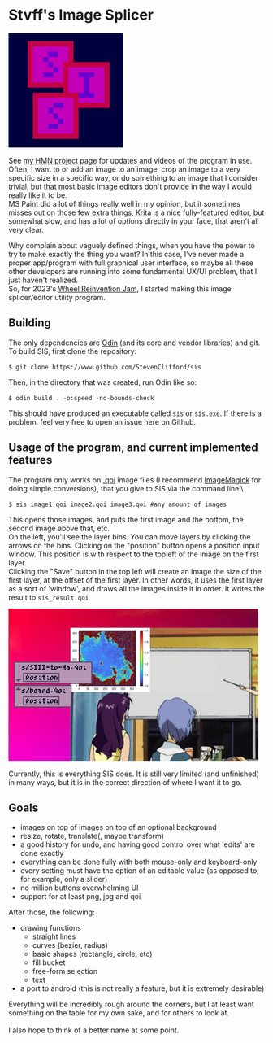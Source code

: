 # Stvff's Image Splicer
![SIS logo, consists of three boxes with the letters in them](/sis_logo.png "SIS logo, consists of three boxes with the letters in them")

See [my HMN project page](https://handmade.network/p/434/stvff-s-image-splicer/) for updates and videos of the program in use.\
Often, I want to or add an image to an image, crop an image to a very specific size in a specific way,
or do something to an image that I consider trivial, but that most basic image editors don't provide in the way I would really like it to be.\
MS Paint did a lot of things really well in my opinion, but it sometimes misses out on those few extra things, Krita is a nice fully-featured editor,
but somewhat slow, and has a lot of options directly in your face, that aren't all very clear.

Why complain about vaguely defined things, when you have the power to try to make exactly the thing you want? In this case, I've never made a proper app/program with full graphical
user interface, so maybe all these other developers are running into some fundamental UX/UI problem, that I just haven't realized.\
So, for 2023's [Wheel Reinvention Jam](https://handmade.network/jam/2023), I started making this image splicer/editor utility program.

## Building
The only dependencies are [Odin](https://odin-lang.org/) (and its core and vendor libraries) and git. To build SIS, first clone the repository:
```
$ git clone https://www.github.com/StevenClifford/sis
```
Then, in the directory that was created, run Odin like so:
```
$ odin build . -o:speed -no-bounds-check
```
This should have produced an executable called `sis` or `sis.exe`. If there is a problem, feel very free to open an issue here on Github.

## Usage of the program, and current implemented features
The program only works on [.qoi](https://qoiformat.org/) image files (I recommend [ImageMagick](https://imagemagick.org/script/download.php) for doing simple conversions), that you give to SIS via the command line:\
```
$ sis image1.qoi image2.qoi image3.qoi #any amount of images
```
This opens those images, and puts the first image and the bottom, the second image above that, etc.\
On the left, you'll see the layer bins. You can move layers by clicking the arrows on the bins. Clicking on the "position" button opens a position input window.
This position is with respect to the topleft of the image on the first layer.\
Clicking the "Save" button in the top left will create an image the size of the first layer, at the offset of the first layer.
In other words, it uses the first layer as a sort of 'window', and draws all the images inside it in order. It writes the result to `sis_result.qoi`

![SIS doing the thing it can, splicing images](/sis_demo.gif "SIS doing the thing it can, splicing images")

Currently, this is everything SIS does. It is still very limited (and unfinished) in many ways, but it is in the correct direction of where I want it to go.

## Goals
- images on top of images on top of an optional background
- resize, rotate, translate(, maybe transform)
- a good history for undo, and having good control over what 'edits' are done exactly
- everything can be done fully with both mouse-only and keyboard-only
- every setting must have the option of an editable value (as opposed to, for example, only a slider)
- no million buttons overwhelming UI
- support for at least png, jpg and qoi

After those, the following:
- drawing functions
  - straight lines
  - curves (bezier, radius)
  - basic shapes (rectangle, circle, etc)
  - fill bucket
  - free-form selection
  - text
- a port to android (this is not really a feature, but it is extremely desirable)

Everything will be incredibly rough around the corners, but I at least want something on the table for my own sake, and for others to look at.\
\
I also hope to think of a better name at some point.
